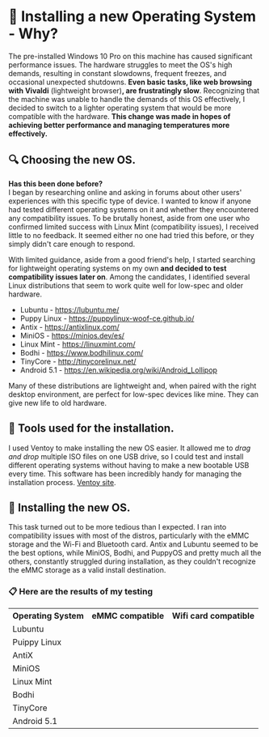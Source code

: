 # :pushpin: Installing a new Operating System - Why?
The pre-installed Windows 10 Pro on this machine has caused significant performance issues. The hardware struggles to meet the OS's high demands, resulting in constant slowdowns, frequent freezes, and occasional unexpected shutdowns. **Even basic tasks, like web browsing with Vivaldi** (lightweight browser)**, are frustratingly slow**. Recognizing that the machine was unable to handle the demands of this OS effectively, I decided to switch to a lighter operating system that would be more compatible with the hardware. **This change was made in hopes of achieving better performance and managing temperatures more effectively.**

## :mag: Choosing the new OS.
**Has this been done before?**    
I began by researching online and asking in forums about other users' experiences with this specific type of device. I wanted to know if anyone had tested different operating systems on it and whether they encountered any compatibility issues. To be brutally honest, aside from one user who confirmed limited success with Linux Mint (compatibility issues), I received little to no feedback. It seemed either no one had tried this before, or they simply didn't care enough to respond.

With limited guidance, aside from a good friend's help, I started searching for lightweight operating systems on my own **and decided to test compatibility issues later on**. Among the candidates, I identified several Linux distributions that seem to work quite well for low-spec and older hardware.

- Lubuntu - https://lubuntu.me/
- Puppy Linux - https://puppylinux-woof-ce.github.io/
- Antix - https://antixlinux.com/
- MiniOS - https://minios.dev/es/
- Linux Mint - https://linuxmint.com/
- Bodhi - https://www.bodhilinux.com/
- TinyCore - http://tinycorelinux.net/
- Android 5.1 - https://en.wikipedia.org/wiki/Android_Lollipop

Many of these distributions are lightweight and, when paired with the right desktop environment, are perfect for low-spec devices like mine. They can give new life to old hardware.

## :wrench: Tools used for the installation.
I used Ventoy to make installing the new OS easier. It allowed me to _drag and drop_ multiple ISO files on one USB drive, so I could test and install different operating systems without having to make a new bootable USB every time. This software has been incredibly handy for managing the installation process.
[Ventoy site](https://www.ventoy.net/en/index.html).

## :floppy_disk: Installing the new OS.
This task turned out to be more tedious than I expected. I ran into compatibility issues with most of the distros, particularly with the eMMC storage and the Wi-Fi and Bluetooth card. Antix and Lubuntu seemed to be the best options, while MiniOS, Bodhi, and PuppyOS and pretty much all the others, constantly struggled during installation, as they couldn't recognize the eMMC storage as a valid install destination.

### :clipboard: Here are the results of my testing
<table>
    <tr>
        <th>Operating System</th>
        <th>eMMC compatible</th>
        <th>Wifi card compatible</th>
    </tr>
    <tr>
        <td>Lubuntu</td>
        <td></td>
        <td></td>
    </tr>
    <tr>
        <td>Puippy Linux</td>
        <td></td>
        <td></td>
    </tr>
    <tr>
        <td>AntiX</td>
        <td></td>
        <td></td>
    </tr>
    <tr>
        <td>MiniOS</td>
        <td></td>
        <td></td>
    </tr>
    <tr>
        <td>Linux Mint</td>
        <td></td>
        <td></td>
    </tr>
    <tr>
        <td>Bodhi</td>
        <td></td>
        <td></td>
    </tr>
    <tr>
        <td>TinyCore</td>
        <td></td>
        <td></td>
    </tr>
    <tr>
        <td>Android 5.1</td>
        <td></td>
        <td></td>
    </tr>
</table>
